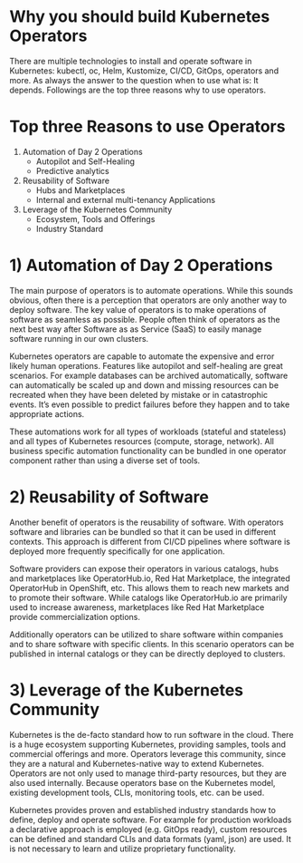 # Why you should build Kubernetes Operators

There are multiple technologies to install and operate software in Kubernetes: kubectl, oc, Helm, Kustomize, CI/CD, GitOps, operators and more. As always the answer to the question when to use what is: It depends. Followings are the top three reasons why to use operators.


# Top three Reasons to use Operators

1. Automation of Day 2 Operations
    * Autopilot and Self-Healing
    * Predictive analytics
2. Reusability of Software
    * Hubs and Marketplaces
    * Internal and external multi-tenancy Applications
3. Leverage of the Kubernetes Community
    * Ecosystem, Tools and Offerings
    * Industry Standard


# 1) Automation of Day 2 Operations

The main purpose of operators is to automate operations. While this sounds obvious, often there is a perception that operators are only another way to deploy software. The key value of operators is to make operations of software as seamless as possible. People often think of operators as the next best way after Software as as Service (SaaS) to easily manage software running in our own clusters.

Kubernetes operators are capable to automate the expensive and error likely human operations. Features like autopilot and self-healing are great scenarios. For example databases can be archived automatically, software can automatically be scaled up and down and missing resources can be recreated when they have been deleted by mistake or in catastrophic events. It’s even possible to predict failures before they happen and to take appropriate actions.

These automations work for all types of workloads (stateful and stateless) and all types of Kubernetes resources (compute, storage, network). All business specific automation functionality can be bundled in one operator component rather than using a diverse set of tools.

# 2) Reusability of Software

Another benefit of operators is the reusability of software. With operators software and libraries can be bundled so that it can be used in different contexts. This approach is different from CI/CD pipelines where software is deployed more frequently specifically for one application.

Software providers can expose their operators in various catalogs, hubs and marketplaces like OperatorHub.io, Red Hat Marketplace, the integrated OperatorHub in OpenShift, etc. This allows them to reach new markets and to promote their software. While catalogs like OperatorHub.io are primarily used to increase awareness, marketplaces like Red Hat Marketplace provide commercialization options.

Additionally operators can be utilized to share software within companies and to share software with specific clients. In this scenario operators can be published in internal catalogs or they can be directly deployed to clusters.

# 3) Leverage of the Kubernetes Community

Kubernetes is the de-facto standard how to run software in the cloud. There is a huge ecosystem supporting Kubernetes, providing samples, tools and commercial offerings and more. Operators leverage this community, since they are a natural and Kubernetes-native way to extend Kubernetes. Operators are not only used to manage third-party resources, but they are also used internally. Because operators base on the Kubernetes model, existing development tools, CLIs, monitoring tools, etc. can be used.

Kubernetes provides proven and established industry standards how to define, deploy and operate software. For example for production workloads a declarative approach is employed (e.g. GitOps ready), custom resources can be defined and standard CLIs and data formats (yaml, json) are used. It is not necessary to learn and utilize proprietary functionality.
